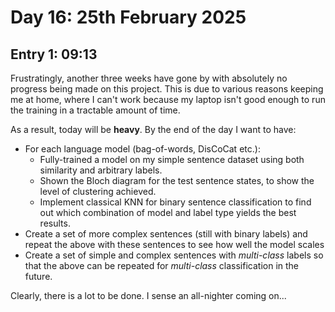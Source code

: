 # Day 16: 25th February 2025
## Entry 1: 09:13
Frustratingly, another three weeks have gone by with absolutely no progress being made on this project. This is due to various reasons keeping me at home, where I can't work because my laptop isn't good enough to run the training in a tractable amount of time.

As a result, today will be **heavy**. By the end of the day I want to have:
- For each language model (bag-of-words, DisCoCat etc.):
    - Fully-trained a model on my simple sentence dataset using both similarity and arbitrary labels.
    - Shown the Bloch diagram for the test sentence states, to show the level of clustering achieved.
    - Implement classical KNN for binary sentence classification to find out which combination of model and label type yields the best results.
- Create a set of more complex sentences (still with binary labels) and repeat the above with these sentences to see how well the model scales
- Create a set of simple and complex sentences with *multi-class* labels so that the above can be repeated for *multi-class* classification in the future.

Clearly, there is a lot to be done. I sense an all-nighter coming on...